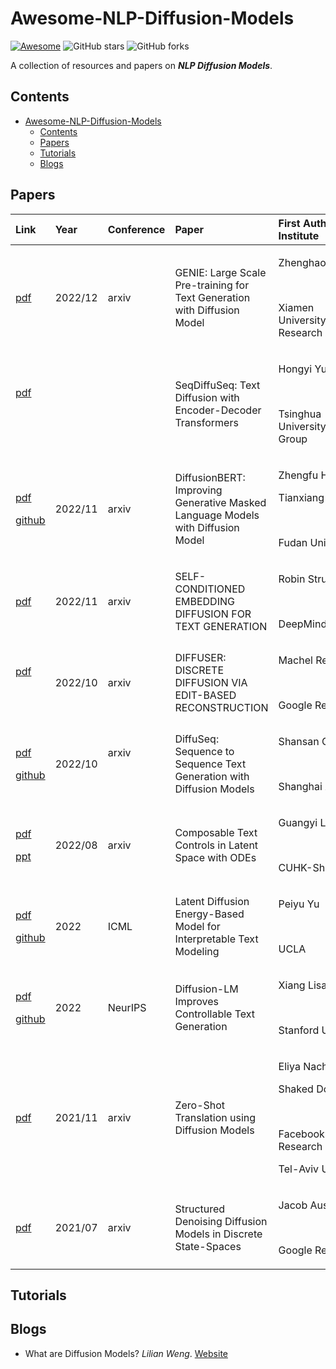 # Awesome-NLP-Diffusion-Models


[![Awesome](https://cdn.rawgit.com/sindresorhus/awesome/d7305f38d29fed78fa85652e3a63e154dd8e8829/media/badge.svg)](https://github.com/sindresorhus/awesome)  ![GitHub stars](https://img.shields.io/github/stars/westfish/Awesome-NLP-Diffusion-Models?color=green)  ![GitHub forks](https://img.shields.io/github/forks/westfish/Awesome-NLP-Diffusion-Models?color=9cf)

A collection of resources and papers on ***NLP Diffusion Models***.

## Contents

- [Awesome-NLP-Diffusion-Models](#awesome-nlp-diffusion-models)
  - [Contents](#contents)
  - [Papers](#papers)
  - [Tutorials](#tutorials)
  - [Blogs](#blogs)

## Papers

|Link|Year|Conference|Paper|First Author and Institute|
| :- | :- | :- | :- | :- |
|[pdf](https://arxiv.org/pdf/2212.11685.pdf)|2022/12|arxiv|GENIE: Large Scale Pre-training for Text Generation with Diffusion Model|<p>Zhenghao Lin </p><p> </p><p>Xiamen University/Microsoft Research Asia</p>|
|<p>[pdf](https://arxiv.org/pdf/2212.10325.pdf)</p><p> </p>| | |SeqDiffuSeq: Text Diffusion with Encoder-Decoder Transformers|<p>Hongyi Yuan</p><p> </p><p>Tsinghua University/Alibaba Group</p>|
|<p>[pdf](https://arxiv.org/pdf/2211.15029.pdf)</p><p>[github](https://github.com/Hzfinfdu/Diffusion-BERT)</p>|2022/11|arxiv|DiffusionBERT: Improving Generative Masked Language Models with Diffusion Model|<p>Zhengfu He</p><p>Tianxiang Sun</p><p> </p><p>Fudan University</p>|
|[pdf](https://arxiv.org/pdf/2211.04236.pdf)|2022/11|arxiv|SELF-CONDITIONED EMBEDDING DIFFUSION FOR TEXT GENERATION|<p>Robin Strudel</p><p> </p><p>DeepMind</p>|
|<p>[pdf](https://arxiv.org/pdf/2210.16886.pdf)</p><p> </p>|2022/10|arxiv|DIFFUSER: DISCRETE DIFFUSION VIA EDIT-BASED RECONSTRUCTION|<p>Machel Reid</p><p> </p><p>Google Research</p>|
|<p>[pdf](https://arxiv.org/pdf/2210.08933.pdf)</p><p>[github](https://github.com/Shark-NLP/DiffuSeq)</p>|2022/10|<p>arxiv</p><p> </p>|DiffuSeq: Sequence to Sequence Text Generation with Diffusion Models|<p>Shansan Gong</p><p> </p><p>Shanghai AI Lab</p>|
|<p>[pdf](https://arxiv.org/pdf/2208.00638.pdf)</p><p>[ppt](https://guangyliu.github.io/slides/LatentOps_2022_11.pdf)</p>|2022/08|arxiv|Composable Text Controls in Latent Space with ODEs|<p>Guangyi Liu</p><p> </p><p>CUHK-Shenzhen</p>|
|<p>[pdf](https://arxiv.org/pdf/2206.05895.pdf)</p><p>[github](https://github.com/yuPeiyu98/LDEBM)</p>|2022|ICML|Latent Diffusion Energy-Based Model for Interpretable Text Modeling|<p>Peiyu Yu</p><p> </p><p>UCLA</p>|
|<p>[pdf](https://arxiv.org/pdf/2205.14217.pdf)</p><p>[github](https://github.com/XiangLi1999/Diffusion-LM)</p>|2022|NeurIPS|Diffusion-LM Improves Controllable Text Generation|<p>Xiang Lisa Li</p><p> </p><p>Stanford University</p>|
|[pdf](https://arxiv.org/pdf/2111.01471.pdf)|2021/11|arxiv|Zero-Shot Translation using Diffusion Models|<p>Eliya Nachmani</p><p>Shaked Dovrat</p><p> </p><p>Facebook AI Research</p><p>Tel-Aviv University</p>|
|[pdf](https://arxiv.org/pdf/2107.03006.pdf)|2021/07|arxiv|Structured Denoising Diffusion Models in Discrete State-Spaces|<p>Jacob Austin</p><p> </p><p>Google Research</p>|



## Tutorials



## Blogs

- What are Diffusion Models? _Lilian Weng_. [Website](https://lilianweng.github.io/posts/2021-07-11-diffusion-models/)